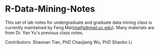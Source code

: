 R-Data-Mining-Notes
===================
This set of lab notes for undergraduate and graduate data mining class is currently maintained by Feng Mai(maifg@mail.uc.edu). Many materials are from Dr. Yan Yu's previous class notes.

Contributors:
Shaonan Tian, PhD
Chaojiang Wu, PhD
Shaobo Li
